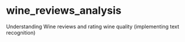 # wine_reviews_analysis
Understanding Wine reviews and rating wine quality (implementing text recognition)
